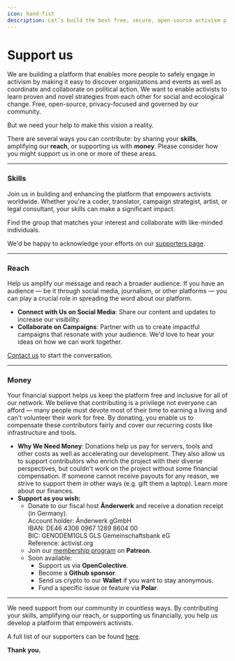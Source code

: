 ```yaml
---
icon: hand-fist
description: Let’s build the best free, secure, open-source activism platform.
---
```


# Support us

We are building a platform that enables more people to safely engage in activism by making it easy to discover organizations and events as well as coordinate and collaborate on political action. We want to enable activists to learn proven and novel strategies from each other for social and ecological change. Free, open-source, privacy-focused and governed by our community.

But we need your help to make this vision a reality.

There are several ways you can contribute: by sharing your **skills**, amplifying our **reach**, or supporting us with **money**. Please consider how you might support us in one or more of these areas.

***

### Skills

Join us in building and enhancing the platform that empowers activists worldwide. Whether you're a coder, translator, campaign strategist, artist, or legal consultant, your skills can make a significant impact.

Find the group that matches your interest and collaborate with like-minded individuals.

We'd be happy to acknowledge your efforts on our [supporters page](https://activist.org/de/supporters).

***

### Reach

Help us amplify our message and reach a broader audience. If you have an audience — be it through social media, journalism, or other platforms — you can play a crucial role in spreading the word about our platform.

* **Connect with Us on Social Media**: Share our content and updates to increase our visibility.
* **Collaborate on Campaigns**: Partner with us to create impactful campaigns that resonate with your audience. We'd love to hear your ideas on how we can work together.&#x20;

[Contact us](https://www.notion.so/Become-a-supporter-3b1ff8d46ada41adb6c1212f411f0cba?pvs=21) to start the conversation.

***

### Money

Your financial support helps us keep the platform free and inclusive for all of our network. We believe that contributing is a privilege not everyone can afford — many people must devote most of their time to earning a living and can't volunteer their work for free. By donating, you enable us to compensate these contributors fairly and cover our recurring costs like infrastructure and tools.

* **Why We Need Money**: Donations help us pay for servers, tools and other costs as well as accelerating our development. They also allow us to support contributors who enrich the project with their diverse perspectives, but couldn't work on the project without some financial compensation. If someone cannot receive payouts for any reason, we strive to support them in other ways (e.g. gift them a laptop). Learn more about our finances.
* **Support as you wish:**
  * Donate to our fiscal host **Änderwerk** and receive a donation receipt (in Germany).\
    Account holder: Änderwerk gGmbH \
    IBAN: DE46 4306 0967 1289 8604 00 \
    BIC: GENODEM1GLS GLS Gemeinschaftsbank eG\
    Reference: activist.org
  * Join our [membership program](https://patreon.com/user?u=92165050\&utm\_medium=unknown\&utm\_source=join\_link\&utm\_campaign=creatorshare\_creator\&utm\_content=copyLink) on **Patreon**.
  * Soon available:
    * Support us via **OpenColective**.
    * Become a **Github sponsor**.
    * Send us crypto to our **Wallet** if you want to stay anonymous.
    * Fund a specific issue or feature via **Polar**.

***

We need support from our community in countless ways. By contributing your skills, amplifying our reach, or supporting us financially, you help us develop a platform that empowers activists.

A full list of our supporters can be found [here](https://activist.org/de/supporters).

**Thank you.**

